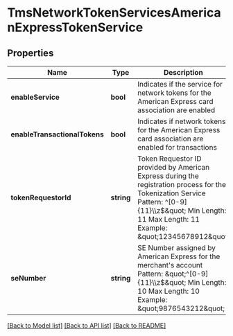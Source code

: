 # TmsNetworkTokenServicesAmericanExpressTokenService

## Properties
Name | Type | Description | Notes
------------ | ------------- | ------------- | -------------
**enableService** | **bool** | Indicates if the service for network tokens for the American Express card association are enabled | [optional] 
**enableTransactionalTokens** | **bool** | Indicates if network tokens for the American Express card association are enabled for transactions | [optional] 
**tokenRequestorId** | **string** | Token Requestor ID provided by American Express during the registration process for the Tokenization Service  Pattern: ^[0-9]{11}\\\\z$\&quot; Min Length: 11 Max Length: 11 Example: \&quot;12345678912\&quot; | [optional] 
**seNumber** | **string** | SE Number assigned by American Express for the merchant&#39;s account  Pattern: \&quot;^[0-9]{11}\\\\z$\&quot; Min Length: 10 Max Length: 10 Example: \&quot;9876543212\&quot; | [optional] 

[[Back to Model list]](../README.md#documentation-for-models) [[Back to API list]](../README.md#documentation-for-api-endpoints) [[Back to README]](../README.md)


